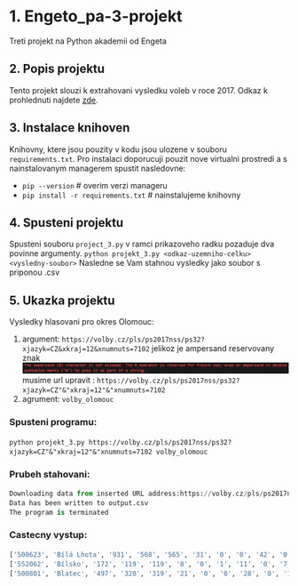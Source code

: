 # 1. Engeto_pa-3-projekt
Treti projekt na Python akademii od Engeta

## 2. Popis projektu
Tento projekt slouzi k extrahovani vysledku voleb v roce 2017.
Odkaz k prohlednuti najdete [zde](https://volby.cz/pls/ps2017nss/ps3?xjazyk=CZ).

## 3. Instalace knihoven
Knihovny, ktere jsou pouzity v kodu jsou ulozene v souboru `requirements.txt`. Pro instalaci doporucuji pouzit nove virtualni prostredi a s nainstalovanym managerem spustit nasledovne:
- `pip --version`                      # overim verzi manageru
- `pip install -r requirements.txt`    # nainstalujeme knihovny

## 4. Spusteni projektu
Spusteni souboru `project_3.py` v ramci prikazoveho radku pozaduje dva povinne argumenty.
`python projekt_3.py <odkaz-uzemniho-celku>  <vysledny-soubor>`
Nasledne se Vam stahnou vysledky jako soubor s priponou .csv

## 5. Ukazka projektu 
Vysledky hlasovani pro okres Olomouc:
1. argument: `https://volby.cz/pls/ps2017nss/ps32?xjazyk=CZ&xkraj=12&xnumnuts=7102`
jelikoz je ampersand reservovany znak
![ampersand image](/img/ampersand.png)
musime url upravit : `https://volby.cz/pls/ps2017nss/ps32?xjazyk=CZ"&"xkraj=12"&"xnumnuts=7102`
2. agrument: `volby_olomouc`

### Spusteni programu: 
`python projekt_3.py https://volby.cz/pls/ps2017nss/ps32?xjazyk=CZ"&"xkraj=12"&"xnumnuts=7102 volby_olomouc`

### Prubeh stahovani:
```python
Downloading data from inserted URL address:https://volby.cz/pls/ps2017nss/ps32?xjazyk=CZ&xkraj=12&xnumnuts=7102      
Data has been written to output.csv
The program is terminated
```

### Castecny vystup:
```python
['500623', 'Bílá Lhota', '931', '568', '565', '31', '0', '0', '42', '0', '20', '73', '4', '6', '6', '0', '5', '53', '2', '12', '164', '0', '0', '62', '0', '0', '3', '1', '81', '0']
['552062', 'Bílsko', '172', '119', '119', '8', '0', '1', '11', '0', '7', '3', '1', '1', '0', '1', '0', '12', '0', '1', '27', '0', '0', '25', '0', '0', '1', '0', '20', '0']
['500801', 'Blatec', '497', '320', '319', '21', '0', '0', '28', '0', '19', '26', '7', '1', '3', '0', '0', '25', '0', '7', '110', '0', '1', '26', '0', '1', '0', '0', '43', '1']
```

